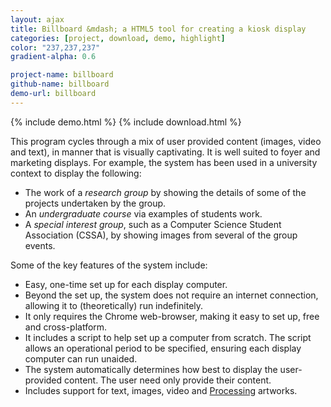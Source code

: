 ```yaml
---
layout: ajax
title: Billboard &mdash; a HTML5 tool for creating a kiosk display
categories: [project, download, demo, highlight]
color: "237,237,237"
gradient-alpha: 0.6

project-name: billboard
github-name: billboard
demo-url: billboard
---
```


{% include demo.html %}
{% include download.html %}

This program cycles through a mix of user provided content (images, video and text), in
manner that is visually captivating. It is well suited to foyer and marketing
displays. For example, the system has been used in a university context to display the following:

*	The work of a *research group* by showing the details of some of the projects undertaken by the group.
*	An *undergraduate course* via examples of students work.
*	A *special interest group*, such as a Computer Science Student Association (CSSA), by showing images from several of the group events.

Some of the key features of the system include:

*	Easy, one-time set up for each display computer.
*	Beyond the set up, the system does not require an internet connection, allowing it to (theoretically) run indefinitely.
*	It only requires the Chrome web-browser, making it easy to set up, free and cross-platform.
*	It includes a script to help set up a computer from scratch. The script allows an operational period to be specified, ensuring each display computer can run unaided.
*	The system automatically determines how best to display the user-provided content. The user need only provide their content.
*	Includes support for text, images, video and [Processing](www.processing.org) artworks.

